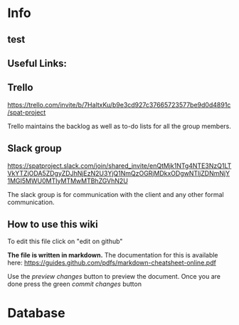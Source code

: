 # Info

## test

## Useful Links:


## Trello
https://trello.com/invite/b/7HaltxKu/b9e3cd927c37665723577be9d0d4891c/spat-project

Trello maintains the backlog as well as to-do lists for all the group members.

## Slack group

https://spatproject.slack.com/join/shared_invite/enQtMjk1NTg4NTE3NzQ1LTVkYTZjODA5ZDgyZDJhNjEzN2U3YjQ1NmQzOGRjMDkxODgwNTljZDNmNjY1MGI5MWU0MTIyMTMwMTBhZGVhN2U

The slack group is for communication with the client and any other formal communication.


## How to use this wiki

To edit this file click on "edit on github"

**The file is written in markdown.**
The documentation for this is available here:
https://guides.github.com/pdfs/markdown-cheatsheet-online.pdf

Use the *preview changes* button to preview the document.
Once you are done press the green *commit changes* button
  


# Database



